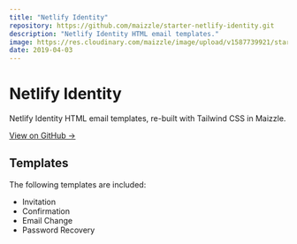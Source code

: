 ```yaml
---
title: "Netlify Identity"
repository: https://github.com/maizzle/starter-netlify-identity.git
description: "Netlify Identity HTML email templates."
image: https://res.cloudinary.com/maizzle/image/upload/v1587739921/starters/starter-netlify-identity.jpg
date: 2019-04-03
---
```


# Netlify Identity

Netlify Identity HTML email templates, re-built with Tailwind CSS in Maizzle.

[View on GitHub &rarr;](https://github.com/maizzle/starter-netlify-identity.git)

## Templates

The following templates are included:

- Invitation
- Confirmation
- Email Change
- Password Recovery
